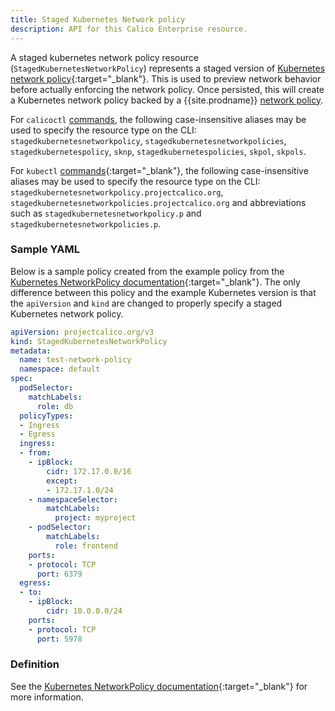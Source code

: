 ```yaml
---
title: Staged Kubernetes Network policy
description: API for this Calico Enterprise resource. 
---
```


A staged kubernetes network policy resource (`StagedKubernetesNetworkPolicy`) represents a staged version
of [Kubernetes network policy](https://kubernetes.io/docs/concepts/services-networking/network-policies){:target="_blank"}.
This is used to preview network behavior before actually enforcing the network policy. Once persisted, this
will create a Kubernetes network policy backed by a {{site.prodname}}
[network policy]({{site.baseurl}}/reference/resources/networkpolicy).

For `calicoctl` [commands]({{site.baseurl}}/reference/calicoctl/), the following case-insensitive aliases
may be used to specify the resource type on the CLI:
`stagedkubernetesnetworkpolicy`, `stagedkubernetesnetworkpolicies`, `stagedkubernetespolicy`, `sknp`, `stagedkubernetespolicies`, `skpol`, `skpols`.

For `kubectl` [commands](https://kubernetes.io/docs/reference/kubectl/overview/){:target="_blank"}, the following case-insensitive aliases
may be used to specify the resource type on the CLI:
`stagedkubernetesnetworkpolicy.projectcalico.org`, `stagedkubernetesnetworkpolicies.projectcalico.org` and abbreviations such as
`stagedkubernetesnetworkpolicy.p` and `stagedkubernetesnetworkpolicies.p`.

### Sample YAML

Below is a sample policy created from the example policy from the
[Kubernetes NetworkPolicy documentation](https://kubernetes.io/docs/concepts/services-networking/network-policies/#the-networkpolicy-resource){:target="_blank"}.
The only difference between this policy and the example Kubernetes version is that the `apiVersion` and `kind` are changed
to properly specify a staged Kubernetes network policy.

```yaml
apiVersion: projectcalico.org/v3
kind: StagedKubernetesNetworkPolicy
metadata:
  name: test-network-policy
  namespace: default
spec:
  podSelector:
    matchLabels:
      role: db
  policyTypes:
  - Ingress
  - Egress
  ingress:
  - from:
    - ipBlock:
        cidr: 172.17.0.0/16
        except:
        - 172.17.1.0/24
    - namespaceSelector:
        matchLabels:
          project: myproject
    - podSelector:
        matchLabels:
          role: frontend
    ports:
    - protocol: TCP
      port: 6379
  egress:
  - to:
    - ipBlock:
        cidr: 10.0.0.0/24
    ports:
    - protocol: TCP
      port: 5978
```

### Definition
See the [Kubernetes NetworkPolicy documentation](https://v1-16.docs.kubernetes.io/docs/reference/generated/kubernetes-api/v1.16/#networkpolicyspec-v1-networking-k8s-io){:target="_blank"}
for more information.
